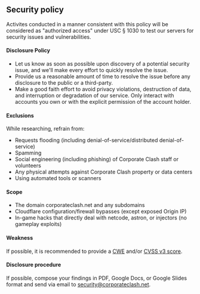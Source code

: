 ## Security policy

Activites conducted in a manner consistent with this policy will be considered as "authorized access" under USC § 1030 to test our servers for security issues and vulnerabilities.

#### Disclosure Policy 

* Let us know as soon as possible upon discovery of a potential security issue, and we'll make every effort to quickly resolve the issue. 
* Provide us a reasonable amount of time to resolve the issue before any disclosure to the public or a third-party. 
* Make a good faith effort to avoid privacy violations, destruction of data, and interruption or degradation of our service. Only interact with accounts you own or with the explicit permission of the account holder. 

#### Exclusions 

While researching, refrain from:

* Requests flooding (including denial-of-service/distributed denial-of-service)
* Spamming 
* Social engineering (including phishing) of Corporate Clash staff or volunteers
* Any physical attempts against Corporate Clash property or data centers 
* Using automated tools or scanners

#### Scope

* The domain corporateclash.net and any subdomains
* Cloudflare configuration/firewall bypasses (except exposed Origin IP)
* In-game hacks that directly deal with netcode, astron, or injectors (no gameplay exploits)

#### Weakness

If possible, it is recommended to provide a [CWE](https://nvd.nist.gov/vuln/categories) and/or [CVSS v3 score](https://nvd.nist.gov/vuln-metrics/cvss/v3-calculator).

#### Disclosure procedure

If possible, compose your findings in PDF, Google Docs, or Google Slides format and send via email to security@corporateclash.net.
